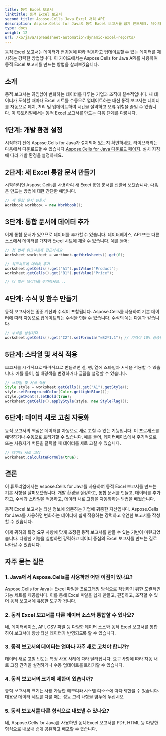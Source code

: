 ```yaml
---
title: 동적 Excel 보고서
linktitle: 동적 Excel 보고서
second_title: Aspose.Cells Java Excel 처리 API
description: Aspose.Cells for Java로 동적 Excel 보고서를 쉽게 만드세요. 데이터 업데이트를 자동화하고, 서식을 적용하고, 시간을 절약하세요.
type: docs
weight: 12
url: /ko/java/spreadsheet-automation/dynamic-excel-reports/
---
```


동적 Excel 보고서는 데이터가 변경됨에 따라 적응하고 업데이트할 수 있는 데이터를 제시하는 강력한 방법입니다. 이 가이드에서는 Aspose.Cells for Java API를 사용하여 동적 Excel 보고서를 만드는 방법을 살펴보겠습니다. 

## 소개

동적 보고서는 끊임없이 변화하는 데이터를 다루는 기업과 조직에 필수적입니다. 새 데이터가 도착할 때마다 Excel 시트를 수동으로 업데이트하는 대신 동적 보고서는 데이터를 자동으로 페치, 처리 및 업데이트하여 시간을 절약하고 오류 위험을 줄일 수 있습니다. 이 튜토리얼에서는 동적 Excel 보고서를 만드는 다음 단계를 다룹니다.

## 1단계: 개발 환경 설정

 시작하기 전에 Aspose.Cells for Java가 설치되어 있는지 확인하세요. 라이브러리는 다음에서 다운로드할 수 있습니다.[Aspose.Cells for Java 다운로드 페이지](https://releases.aspose.com/cells/java/). 설치 지침에 따라 개발 환경을 설정하세요.

## 2단계: 새 Excel 통합 문서 만들기

시작하려면 Aspose.Cells를 사용하여 새 Excel 통합 문서를 만들어 보겠습니다. 다음은 만드는 방법에 대한 간단한 예입니다.

```java
// 새 통합 문서 만들기
Workbook workbook = new Workbook();
```

## 3단계: 통합 문서에 데이터 추가

이제 통합 문서가 있으므로 데이터를 추가할 수 있습니다. 데이터베이스, API 또는 다른 소스에서 데이터를 가져와 Excel 시트에 채울 수 있습니다. 예를 들어:

```java
// 첫 번째 워크시트에 접근하세요
Worksheet worksheet = workbook.getWorksheets().get(0);

// 워크시트에 데이터 추가
worksheet.getCells().get("A1").putValue("Product");
worksheet.getCells().get("B1").putValue("Price");

// 더 많은 데이터를 추가하세요...
```

## 4단계: 수식 및 함수 만들기

동적 보고서에는 종종 계산과 수식이 포함됩니다. Aspose.Cells를 사용하여 기본 데이터에 따라 자동으로 업데이트되는 수식을 만들 수 있습니다. 수식의 예는 다음과 같습니다.

```java
// 수식을 생성하다
worksheet.getCells().get("C2").setFormula("=B2*1.1"); // 가격이 10% 상승한다고 계산합니다
```

## 5단계: 스타일 및 서식 적용

보고서를 시각적으로 매력적으로 만들려면 셀, 행, 열에 스타일과 서식을 적용할 수 있습니다. 예를 들어, 셀 배경색을 변경하거나 글꼴을 설정할 수 있습니다.

```java
// 스타일 및 서식 적용
Style style = worksheet.getCells().get("A1").getStyle();
style.setForegroundColor(Color.getLightBlue());
style.getFont().setBold(true);
worksheet.getCells().applyStyle(style, new StyleFlag());
```

## 6단계: 데이터 새로 고침 자동화

동적 보고서의 핵심은 데이터를 자동으로 새로 고칠 수 있는 기능입니다. 이 프로세스를 예약하거나 수동으로 트리거할 수 있습니다. 예를 들어, 데이터베이스에서 주기적으로 또는 사용자가 버튼을 클릭할 때 데이터를 새로 고칠 수 있습니다.

```java
// 데이터 새로 고침
worksheet.calculateFormula(true);
```

## 결론

이 튜토리얼에서는 Aspose.Cells for Java를 사용하여 동적 Excel 보고서를 만드는 기본 사항을 살펴보았습니다. 개발 환경을 설정하고, 통합 문서를 만들고, 데이터를 추가하고, 수식과 스타일을 적용하고, 데이터 새로 고침을 자동화하는 방법을 배웠습니다.

동적 Excel 보고서는 최신 정보에 의존하는 기업에 귀중한 자산입니다. Aspose.Cells for Java를 사용하면 변화하는 데이터에 쉽게 적응하는 강력하고 유연한 보고서를 작성할 수 있습니다.

이제 귀하의 특정 요구 사항에 맞게 조정된 동적 보고서를 만들 수 있는 기반이 마련되었습니다. 다양한 기능을 실험하면 강력하고 데이터 중심의 Excel 보고서를 만드는 길로 나아갈 수 있습니다.


## 자주 묻는 질문

### 1. Java에서 Aspose.Cells를 사용하면 어떤 이점이 있나요?

Aspose.Cells for Java는 Excel 파일을 프로그래밍 방식으로 작업하기 위한 포괄적인 기능 세트를 제공합니다. 이를 통해 Excel 파일을 쉽게 만들고, 편집하고, 조작할 수 있어 동적 보고서에 유용한 도구가 됩니다.

### 2. 동적 Excel 보고서를 다른 데이터 소스와 통합할 수 있나요?

네, 데이터베이스, API, CSV 파일 등 다양한 데이터 소스와 동적 Excel 보고서를 통합하여 보고서에 항상 최신 데이터가 반영되도록 할 수 있습니다.

### 3. 동적 보고서의 데이터는 얼마나 자주 새로 고쳐야 합니까?

데이터 새로 고침 빈도는 특정 사용 사례에 따라 달라집니다. 요구 사항에 따라 자동 새로 고침 간격을 설정하거나 수동 업데이트를 트리거할 수 있습니다.

### 4. 동적 보고서의 크기에 제한이 있습니까?

동적 보고서의 크기는 사용 가능한 메모리와 시스템 리소스에 따라 제한될 수 있습니다. 대용량 데이터 세트를 다룰 때는 성능 고려 사항을 염두에 두십시오.

### 5. 동적 보고서를 다른 형식으로 내보낼 수 있나요?

네, Aspose.Cells for Java를 사용하면 동적 Excel 보고서를 PDF, HTML 등 다양한 형식으로 내보내 쉽게 공유하고 배포할 수 있습니다.
